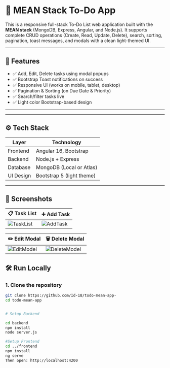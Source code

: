 # 📝 MEAN Stack To-Do App

This is a responsive full-stack To-Do List web application built with the **MEAN stack** (MongoDB, Express, Angular, and Node.js). It supports complete CRUD operations (Create, Read, Update, Delete), search, sorting, pagination, toast messages, and modals with a clean light-themed UI.

---

## 🚀 Features

- ✅ Add, Edit, Delete tasks using modal popups
- ✅ Bootstrap Toast notifications on success
- ✅ Responsive UI (works on mobile, tablet, desktop)
- ✅ Pagination & Sorting (on Due Date & Priority)
- ✅ Search/filter tasks live
- ✅ Light color Bootstrap-based design

---



---

## ⚙️ Tech Stack

| Layer      | Technology        |
|------------|-------------------|
| Frontend   | Angular 16, Bootstrap |
| Backend    | Node.js + Express |
| Database   | MongoDB (Local or Atlas) |
| UI Design  | Bootstrap 5 (light theme) |

---

## 📸 Screenshots

| 📋 Task List | ➕ Add Task |
|--------------|-------------|
| ![TaskList](screenshots/screen-1.png) | ![AddTask](screenshots/screen-2.png) |

| ✏️ Edit Modal | 🗑️ Delete Modal |
|---------------|------------------|
| ![EditModel](screenshots/screen-3.png) | ![DeleteModel](screenshots/screen-4.png) |

## 🛠️ Run Locally

### 1. Clone the repository

```bash
git clone https://github.com/Id-18/todo-mean-app-
cd todo-mean-app


# Setup Backend

cd backend
npm install
node server.js

#Setup Frontend
cd ../frontend
npm install
ng serve
Then open: http://localhost:4200